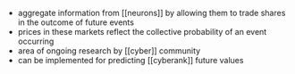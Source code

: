 - aggregate information from [[neurons]] by allowing them to trade shares in the outcome of future events
- prices in these markets reflect the collective probability of an event occurring
- area of ongoing research by [[cyber]] community
- can be implemented for predicting [[cyberank]] future values